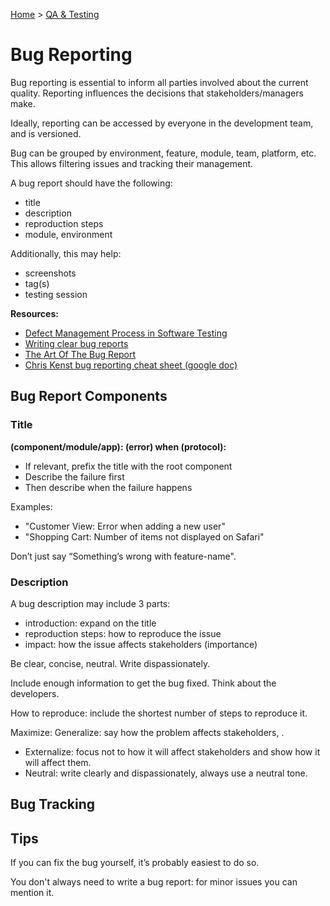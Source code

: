 [Home](../../README.md) > [QA & Testing](./README.md)

# Bug Reporting

Bug reporting is essential to inform all parties involved about the current quality. Reporting influences the decisions that stakeholders/managers make.

Ideally, reporting can be accessed by everyone in the development team, and is versioned.

Bug can be grouped by environment, feature, module, team, platform, etc. This allows filtering issues and tracking their management.

A bug report should have the following:
- title
- description
- reproduction steps
- module, environment

Additionally, this may help:
- screenshots
- tag(s)
- testing session

**Resources:**
- [Defect Management Process in Software Testing](https://www.guru99.com/defect-management-process.html)
- [Writing clear bug reports](https://automationhacks.io/2020/07/25/writing-clear-bug-reports/)
- [The Art Of The Bug Report](https://www.ministryoftesting.com/dojo/series/the-testing-planet-2019/lessons/the-art-of-the-bug-report)
- [Chris Kenst bug reporting cheat sheet (google doc)](https://docs.google.com/document/d/1Wps6XeF57Tlkc7_EHJNsSW5vhhzPyykzrotWnxQmy14/edit?ref=kenst.com)


## Bug Report Components

### Title

**(component/module/app): (error) when (protocol):**
- If relevant, prefix the title with the root component
- Describe the failure first
- Then describe when the failure happens

Examples:
- "Customer View: Error when adding a new user"
- "Shopping Cart: Number of items not displayed on Safari"

Don’t just say “Something’s wrong with feature-name".


### Description

A bug description may include 3 parts:
- introduction: expand on the title
- reproduction steps: how to reproduce the issue
- impact: how the issue affects stakeholders (importance)

Be clear, concise, neutral. Write dispassionately.

Include enough information to get the bug fixed. Think about the developers.

How to reproduce: include the shortest number of steps to reproduce it.


Maximize: 
Generalize: say how the problem affects stakeholders, . 
- Externalize: focus not  to how it will affect stakeholders and show how it will affect them.
- Neutral: write clearly and dispassionately, always use a neutral tone. 

## Bug Tracking



## Tips

If you can fix the bug yourself, it’s probably easiest to do so.

You don't always need to write a bug report: for minor issues you can mention it.
